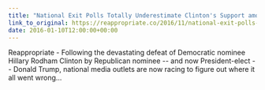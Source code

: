 ```yaml
---
title: "National Exit Polls Totally Underestimate Clinton's Support among AAPI Voters"
link_to_original: https://reappropriate.co/2016/11/national-exit-polls-underestimated-clintons-support-among-aapi-voters/)  
date: 2016-01-10T12:00:00+00:00
---
```

  
Reappropriate - Following the devastating defeat of Democratic nominee Hillary Rodham Clinton by Republican nominee -- and now President-elect -- Donald Trump, national media outlets are now racing to figure out where it all went wrong...  



